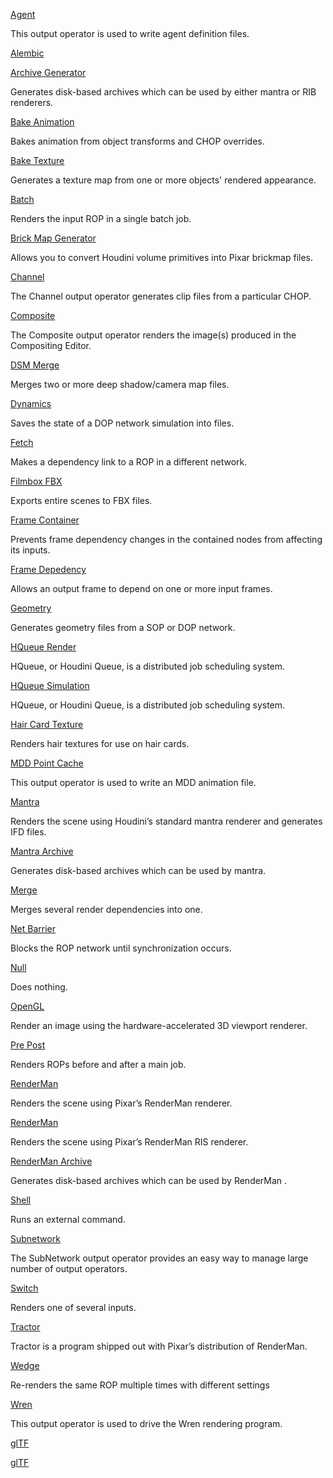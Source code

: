 

[Agent]()

This output operator is used to write agent definition files.


[Alembic]()


[Archive Generator]()

Generates disk-based archives which can be used by either mantra or RIB renderers.


[Bake Animation]()

Bakes animation from object transforms and CHOP overrides.


[Bake Texture]()

Generates a texture map from one or more objects' rendered appearance.


[Batch]()

Renders the input ROP in a single batch job.


[Brick Map Generator]()

Allows you to convert Houdini volume primitives into Pixar brickmap files.


[Channel]()

The Channel output operator generates clip files from a particular CHOP.


[Composite]()

The Composite output operator renders the image(s) produced in the Compositing Editor.


[DSM Merge]()

Merges two or more deep shadow/camera map files.


[Dynamics]()

Saves the state of a DOP network simulation into files.


[Fetch]()

Makes a dependency link to a ROP in a different network.


[Filmbox FBX]()

Exports entire scenes to FBX files.


[Frame Container]()

Prevents frame dependency changes in the contained nodes from affecting its inputs.


[Frame Depedency]()

Allows an output frame to depend on one or more input frames.


[Geometry]()

Generates geometry files from a SOP or DOP network.


[HQueue Render]()

HQueue, or Houdini Queue, is a distributed job scheduling system.


[HQueue Simulation]()

HQueue, or Houdini Queue, is a distributed job scheduling system.


[Hair Card Texture]()

Renders hair textures for use on hair cards.


[MDD Point Cache]()

This output operator is used to write an MDD animation file.


[Mantra]()

Renders the scene using Houdini’s standard mantra renderer and generates IFD files.


[Mantra Archive]()

Generates disk-based archives which can be used by mantra.


[Merge]()

Merges several render dependencies into one.


[Net Barrier]()

Blocks the ROP network until synchronization occurs.


[Null]()

Does nothing.


[OpenGL]()

Render an image using the hardware-accelerated 3D viewport renderer.


[Pre Post]()

Renders ROPs before and after a main job.


[RenderMan]()

Renders the scene using Pixar’s RenderMan renderer.


[RenderMan]()

Renders the scene using Pixar’s RenderMan RIS renderer.


[RenderMan Archive]()

Generates disk-based archives which can be used by RenderMan .


[Shell]()

Runs an external command.


[Subnetwork]()

The SubNetwork output operator provides an easy way to manage large number of output operators.


[Switch]()

Renders one of several inputs.


[Tractor]()

Tractor is a program shipped out with Pixar’s distribution of RenderMan.


[Wedge]()

Re-renders the same ROP multiple times with different settings


[Wren]()

This output operator is used to drive the Wren rendering program.


[glTF]()


[glTF]()

